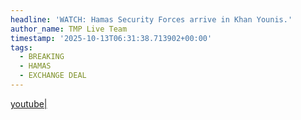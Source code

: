 ```yaml
---
headline: 'WATCH: Hamas Security Forces arrive in Khan Younis.'
author_name: TMP Live Team
timestamp: '2025-10-13T06:31:38.713902+00:00'
tags:
  - BREAKING
  - HAMAS
  - EXCHANGE DEAL
---
```

[youtube|](https://youtu.be/o8Rf0q9u18g)
